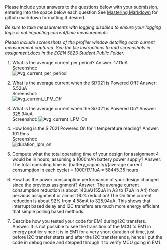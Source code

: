 Please include your answers to the questions below with your submission, entering into the space below each question
See [Mastering Markdown](https://guides.github.com/features/mastering-markdown/) for github markdown formatting if desired.

*Be sure to take measurements with logging disabled to ensure your logging logic is not impacting current/time measurements.*

*Please include screenshots of the profiler window detailing each current measurement captured.  See the file Instructions to add screenshots in assignment.docx in the ECEN 5823 Student Public Folder.* 

1. What is the average current per period?
   Answer: 17.11uA
   <br>Screenshot:  
   ![Avg_current_per_period](https://github.com/CU-ECEN-5823/ecen5823-assignment4-vishalraj3112/blob/master/screenshots/Avg_current_per_period.jpg)  

2. What is the average current when the Si7021 is Powered Off?
   Answer: 5.52uA
   <br>Screenshot:  
   ![Avg_current_LPM_Off](https://github.com/CU-ECEN-5823/ecen5823-assignment4-vishalraj3112/blob/master/screenshots/Avg_current_LPM_Off.jpg)  

3. What is the average current when the Si7021 is Powered On?
   Answer: 325.94uA
   <br>Screenshot:
   ![Avg_current_LPM_On](https://github.com/CU-ECEN-5823/ecen5823-assignment4-vishalraj3112/blob/master/screenshots/Avg_current_LPM_On.jpg)  

4. How long is the Si7021 Powered On for 1 temperature reading?
   Answer: 101.9ms
   <br>Screenshot:  
   ![duration_lpm_on](https://github.com/CU-ECEN-5823/ecen5823-assignment4-vishalraj3112/blob/master/screenshots/duration_lpm_on.jpg)  

5. Compute what the total operating time of your design for assignment 4 would be in hours, assuming a 1000mAh battery power supply?
   Answer: The total operating time is: (battery_capacity)/(average current consumption in each cycle) = 1000/17.11uA = 58445.35 hours
   
6. How has the power consumption performance of your design changed since the previous assignment?
   Answer: The average current consumption reduction is about 140uA(155uA in A3 to 17uA in A4) from pervious assignment or almost 90% reduction! The On time current reduction is about
           92% from 4.58mA to 325.94uA. This shows that interrupt based delay and I2C transfers are much more energy efficient that simple polling based methods.
   
7. Describe how you tested your code for EM1 during I2C transfers.
   Answer:  It is not possible to see the transition of the MCU to EM1 in energy profiler since it is in EM1 for a very short duration of time, just before I2C transfer starts and after the
            I2C transfer ends, hence I put the code in debug mode and stepped through it to verify MCU going in EM1.
